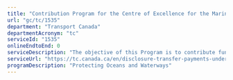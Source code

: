 ```yaml
---
title: "Contribution Program for the Centre of Excellence for the Marine Transportation of Oil and Liquefied Natural Gas (LNG)"
url: "gc/tc/1535"
department: "Transport Canada"
departmentAcronym: "tc"
serviceId: "1535"
onlineEndtoEnd: 0
serviceDescription: "The objective of this Program is to contribute funding to the Centre of Excellence to support its establishment as a leading, independent source of information and best practices for the marine transportation of Liquified Natural Gaz commodities, and to promote and facilitate research that delivers the highest standards for the safe and sustainable shipping of Canada’s oil and liquefied natural gas."
serviceUrl: "https://tc.canada.ca/en/disclosure-transfer-payments-under-5-million#contribution-program-for-the-centre-of-excellence"
programDescription: "Protecting Oceans and Waterways"
---
```

